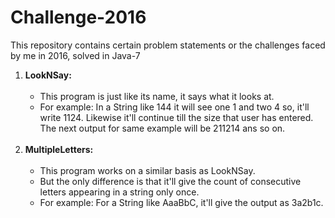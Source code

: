# Challenge-2016

This repository contains certain problem statements or the challenges faced by me in 2016, solved in Java-7

<ol>
  <li><b>LookNSay:</b></br>
  <ul>
    </br>
    <li>This program is just like its name, it says what it looks at.</li>
    <li>For example: In a String like 144 it will see one 1 and two 4 so, it'll write 1124. Likewise it'll continue till the size that user has entered. The next output for same example will be 211214 ans so on.</li>
  </ul>
  </li> 
  </br>
  <li><b>MultipleLetters:</b></br>
    <ul>
    </br>
    <li>This program works on a similar basis as LookNSay.</li>
    <li> But the only difference is that it'll give the count of consecutive letters appearing in a string only once.</li>
    <li> For example: For a String like AaaBbC, it'll give the output as 3a2b1c.</li>
  </ul>
  </li>
</ol>
